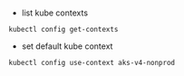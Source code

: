 

```
```

- list kube contexts
```
kubectl config get-contexts
```

- set default kube context
```
kubectl config use-context aks-v4-nonprod
```
